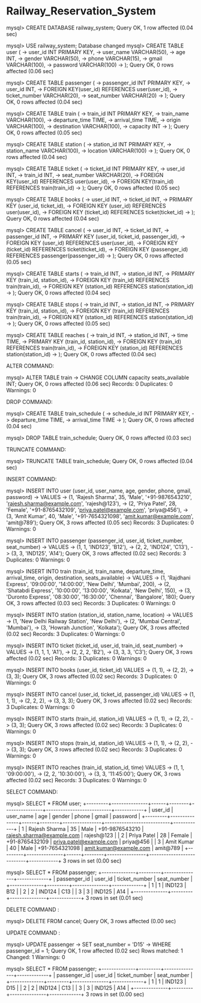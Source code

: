 # Railway_Reservation_System


mysql> CREATE DATABASE railway_system;
Query OK, 1 row affected (0.04 sec)

mysql> USE railway_system;
Database changed
mysql> CREATE TABLE user (
    -> user_id INT PRIMARY KEY,
    -> user_name VARCHAR(50),
    -> age INT,
    -> gender VARCHAR(50),
    -> phone VARCHAR(15),
    -> gmail VARCHAR(100),
    -> password VARCHAR(100)
    -> );
Query OK, 0 rows affected (0.06 sec)

mysql> CREATE TABLE passenger (
    -> passenger_id INT PRIMARY KEY,
    -> user_id INT,
    -> FOREIGN KEY(user_id) REFERENCES user(user_id),
    -> ticket_number VARCHAR(20),
    -> seat_number VARCHAR(20)
    -> );
Query OK, 0 rows affected (0.04 sec)

mysql> CREATE TABLE train (
    -> train_id INT PRIMARY KEY,
    -> train_name VARCHAR(100),
    -> departure_time TIME,
    -> arrival_time TIME,
    -> origin VARCHAR(100),
    -> destination VARCHAR(100),
    -> capacity INT
    -> );
Query OK, 0 rows affected (0.05 sec)

mysql> CREATE TABLE station (
    -> station_id INT PRIMARY KEY,
    -> station_name VARCHAR(100),
    -> location VARCHAR(100)
    -> );
Query OK, 0 rows affected (0.04 sec)

mysql> CREATE TABLE ticket (
    -> ticket_id INT PRIMARY KEY,
    -> user_id INT,
    -> train_id INT,
    -> seat_number VARCHAR(20),
    -> FOREIGN KEY(user_id) REFERENCES user(user_id),
    -> FOREIGN KEY(train_id) REFERENCES train(train_id)
    -> );
Query OK, 0 rows affected (0.05 sec)

mysql> CREATE TABLE books (
    -> user_id INT,
    -> ticket_id INT,
    -> PRIMARY KEY (user_id, ticket_id),
    -> FOREIGN KEY (user_id) REFERENCES user(user_id),
    -> FOREIGN KEY (ticket_id) REFERENCES ticket(ticket_id)
    -> );
Query OK, 0 rows affected (0.04 sec)

mysql> CREATE TABLE cancel (
    -> user_id INT,
    -> ticket_id INT,
    -> passenger_id INT,
    -> PRIMARY KEY (user_id, ticket_id, passenger_id),
    -> FOREIGN KEY (user_id) REFERENCES user(user_id),
    -> FOREIGN KEY (ticket_id) REFERENCES ticket(ticket_id),
    -> FOREIGN KEY (passenger_id) REFERENCES passenger(passenger_id)
    -> );
Query OK, 0 rows affected (0.05 sec)

mysql> CREATE TABLE starts (
    -> train_id INT,
    -> station_id INT,
    -> PRIMARY KEY (train_id, station_id),
    -> FOREIGN KEY (train_id) REFERENCES train(train_id),
    -> FOREIGN KEY (station_id) REFERENCES station(station_id)
    -> );
Query OK, 0 rows affected (0.04 sec)

mysql> CREATE TABLE stops (
    -> train_id INT,
    -> station_id INT,
    -> PRIMARY KEY (train_id, station_id),
    -> FOREIGN KEY (train_id) REFERENCES train(train_id),
    -> FOREIGN KEY (station_id) REFERENCES station(station_id)
    -> );
Query OK, 0 rows affected (0.05 sec)

mysql> CREATE TABLE reaches (
    -> train_id INT,
    -> station_id INT,
    -> time TIME,
    -> PRIMARY KEY (train_id, station_id),
    -> FOREIGN KEY (train_id) REFERENCES train(train_id),
    -> FOREIGN KEY (station_id) REFERENCES station(station_id)
    -> );
Query OK, 0 rows affected (0.04 sec)

ALTER COMMAND:

mysql> ALTER TABLE train
    -> CHANGE COLUMN capacity seats_available INT;
Query OK, 0 rows affected (0.06 sec)
Records: 0  Duplicates: 0  Warnings: 0

DROP COMMAND:

mysql> CREATE TABLE train_schedule (
    -> schedule_id INT PRIMARY KEY,
    -> departure_time TIME,
    -> arrival_time TIME
    -> );
Query OK, 0 rows affected (0.04 sec)

mysql> DROP TABLE train_schedule;
Query OK, 0 rows affected (0.03 sec)

TRUNCATE COMMAND:

mysql> TRUNCATE TABLE train_schedule;
Query OK, 0 rows affected (0.04 sec)

INSERT COMMAND:

mysql> INSERT INTO user (user_id, user_name, age, gender, phone, gmail, password)
    -> VALUES
    -> (1, 'Rajesh Sharma', 35, 'Male', '+91-9876543210', 'rajesh.sharma@example.com', 'rajesh@123'),
    -> (2, 'Priya Patel', 28, 'Female', '+91-8765432109', 'priya.patel@example.com', 'priya@456'),
    -> (3, 'Amit Kumar', 40, 'Male', '+91-7654321098', 'amit.kumar@example.com', 'amit@789');
Query OK, 3 rows affected (0.05 sec)
Records: 3  Duplicates: 0  Warnings: 0

mysql> INSERT INTO passenger (passenger_id, user_id, ticket_number, seat_number)
    -> VALUES
    -> (1, 1, 'IND123', 'B12'),
    ->  (2, 2, 'IND124', 'C13'),
    -> (3, 3, 'IND125', 'A14');
Query OK, 3 rows affected (0.02 sec)
Records: 3  Duplicates: 0  Warnings: 0

mysql> INSERT INTO train (train_id, train_name, departure_time, arrival_time, origin, destination, seats_available)
    -> VALUES
    -> (1, 'Rajdhani Express', '09:00:00', '14:00:00', 'New Delhi', 'Mumbai', 200),
    -> (2, 'Shatabdi Express', '10:00:00', '13:00:00', 'Kolkata', 'New Delhi', 150),
    -> (3, 'Duronto Express', '08:30:00', '16:30:00', 'Chennai', 'Bangalore', 180);
Query OK, 3 rows affected (0.03 sec)
Records: 3  Duplicates: 0  Warnings: 0

mysql> INSERT INTO station (station_id, station_name, location)
    -> VALUES
    -> (1, 'New Delhi Railway Station', 'New Delhi'),
    -> (2, 'Mumbai Central', 'Mumbai'),
    -> (3, 'Howrah Junction', 'Kolkata');
Query OK, 3 rows affected (0.02 sec)
Records: 3  Duplicates: 0  Warnings: 0

mysql> INSERT INTO ticket (ticket_id, user_id, train_id, seat_number)
    -> VALUES
    -> (1, 1, 1, 'A1'),
    -> (2, 2, 2, 'B2'),
    -> (3, 3, 3, 'C3');
Query OK, 3 rows affected (0.02 sec)
Records: 3  Duplicates: 0  Warnings: 0

mysql> INSERT INTO books (user_id, ticket_id) VALUES
    -> (1, 1),
    -> (2, 2),
    -> (3, 3);
Query OK, 3 rows affected (0.02 sec)
Records: 3  Duplicates: 0  Warnings: 0

mysql> INSERT INTO cancel (user_id, ticket_id, passenger_id) VALUES
    -> (1, 1, 1),
    -> (2, 2, 2),
    -> (3, 3, 3);
Query OK, 3 rows affected (0.02 sec)
Records: 3  Duplicates: 0  Warnings: 0

mysql> INSERT INTO starts (train_id, station_id) VALUES
    -> (1, 1),
    -> (2, 2),
    -> (3, 3);
Query OK, 3 rows affected (0.02 sec)
Records: 3  Duplicates: 0  Warnings: 0

mysql> INSERT INTO stops (train_id, station_id) VALUES
    -> (1, 1),
    -> (2, 2),
    -> (3, 3);
Query OK, 3 rows affected (0.02 sec)
Records: 3  Duplicates: 0  Warnings: 0

mysql> INSERT INTO reaches (train_id, station_id, time) VALUES
    -> (1, 1, '09:00:00'),
    -> (2, 2, '10:30:00'),
    -> (3, 3, '11:45:00');
Query OK, 3 rows affected (0.02 sec)
Records: 3  Duplicates: 0  Warnings: 0

SELECT COMMAND:

mysql> SELECT * FROM user;
+---------+---------------+------+--------+----------------+---------------------------+------------+
| user_id | user_name     | age  | gender | phone          | gmail                     | password   |
+---------+---------------+------+--------+----------------+---------------------------+------------+
|       1 | Rajesh Sharma |   35 | Male   | +91-9876543210 | rajesh.sharma@example.com | rajesh@123 |
|       2 | Priya Patel   |   28 | Female | +91-8765432109 | priya.patel@example.com   | priya@456  |
|       3 | Amit Kumar    |   40 | Male   | +91-7654321098 | amit.kumar@example.com    | amit@789   |
+---------+---------------+------+--------+----------------+---------------------------+------------+
3 rows in set (0.00 sec)

mysql> SELECT * FROM passenger;
+--------------+---------+---------------+-------------+
| passenger_id | user_id | ticket_number | seat_number |
+--------------+---------+---------------+-------------+
|            1 |       1 | IND123        | B12         |
|            2 |       2 | IND124        | C13         |
|            3 |       3 | IND125        | A14         |
+--------------+---------+---------------+-------------+
3 rows in set (0.01 sec)


DELETE COMMAND :

mysql> DELETE FROM cancel;
Query OK, 3 rows affected (0.00 sec)

UPDATE COMMAND :

mysql> UPDATE passenger
    -> SET seat_number = 'D15'
    -> WHERE passenger_id = 1;
Query OK, 1 row affected (0.02 sec)
Rows matched: 1  Changed: 1  Warnings: 0

mysql> SELECT * FROM passenger;
+--------------+---------+---------------+-------------+
| passenger_id | user_id | ticket_number | seat_number |
+--------------+---------+---------------+-------------+
|            1 |       1 | IND123        | D15         |
|            2 |       2 | IND124        | C13         |
|            3 |       3 | IND125        | A14         |
+--------------+---------+---------------+-------------+
3 rows in set (0.00 sec)
